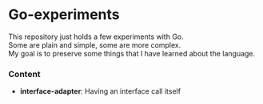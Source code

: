 # Go-experiments

This repository just holds a few experiments with Go.  
Some are plain and simple, some are more complex.  
My goal is to preserve some things that I have learned about the language.

### Content

- **interface-adapter**: Having an interface call itself